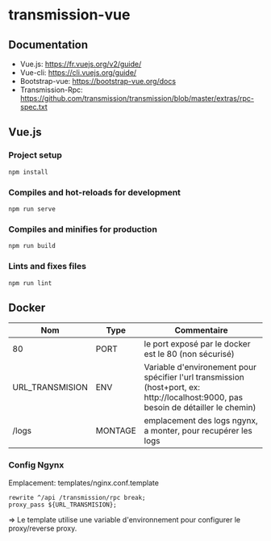 # transmission-vue

## Documentation

* Vue.js: https://fr.vuejs.org/v2/guide/
* Vue-cli: https://cli.vuejs.org/guide/
* Bootstrap-vue: https://bootstrap-vue.org/docs
* Transmission-Rpc: https://github.com/transmission/transmission/blob/master/extras/rpc-spec.txt

## Vue.js

### Project setup
```
npm install
```

### Compiles and hot-reloads for development
```
npm run serve
```

### Compiles and minifies for production
```
npm run build
```

### Lints and fixes files
```
npm run lint
```
## Docker

|Nom|Type|Commentaire|
|---|---|---|
|80|PORT| le port exposé par le docker est le 80 (non sécurisé)
|URL_TRANSMISION|ENV|Variable d'environement pour spécifier l'url transmission (host+port, ex: http://localhost:9000, pas besoin de détailler le chemin) 
|/logs|MONTAGE| emplacement des logs ngynx, a monter, pour recupérer les logs

### Config Ngynx

Emplacement: templates/nginx.conf.template

```
rewrite ^/api /transmission/rpc break;
proxy_pass ${URL_TRANSMISION};
```

=> Le template utilise une variable d'environnement pour configurer le proxy/reverse proxy.